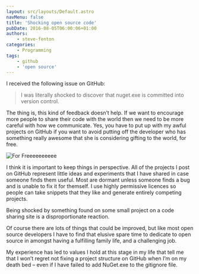 ```yaml
---
layout: src/layouts/Default.astro
navMenu: false
title: 'Shocking open source code'
pubDate: 2016-08-05T06:00:06+01:00
authors:
    - steve-fenton
categories:
    - Programming
tags:
    - github
    - 'open source'
---
```


I received the following issue on GitHub:

> I was literally shocked to discover that nuget.exe is committed into version control.

The thing is, this kind of feedback doesn’t help. If we want to encourage more people to share their code with the world then we need to be more careful with how we communicate. Yes, you have to put up with my awful projects on GitHub if you want to avoid putting off the developer who has something really awesome that she is considering gifting to the world, for free.

![For Freeeeeeeeee](/img/2016/08/fhd008BTS_Rob_Schneider_003.jpg)

I think it is important to keep things in perspective. All of the projects I post on GitHub represent little ideas and experiments that I have shared in case someone finds them useful. Most are dormant unless someone finds a bug and is unable to fix it for themself. I use highly permissive licences so people can take snippets that they like and generate entirely competing projects.

Being shocked by something found on some small project on a code sharing site is a disproportionate reaction.

Of course there are lots of things that could be improved, but like most open source developers I have to find that elusive spare time to dedicate to open source in amongst having a fulfilling family life, and a challenging job.

My experience has led to values I hold at this stage in my life that tell me that I won’t regret not fixing a project structure on GitHub when I’m on my death bed – even if I have failed to add NuGet.exe to the gitignore file.